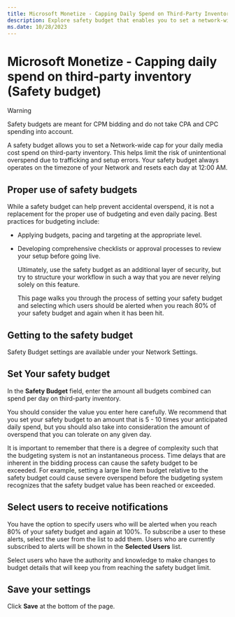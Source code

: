 ```yaml
---
title: Microsoft Monetize - Capping Daily Spend on Third-Party Inventory (Safety budget)
description: Explore safety budget that enables you to set a network-wide cap for your daily media cost spent on third-party inventory.
ms.date: 10/28/2023
---
```


# Microsoft Monetize - Capping daily spend on third-party inventory (Safety budget)

> [!WARNING]
> Safety budgets are meant for CPM bidding and do not take CPA and CPC spending into account.

A safety budget allows you to set a Network-wide cap for your daily media cost spend on third-party inventory. This helps limit the risk of unintentional overspend due to trafficking and setup errors. Your safety budget always operates on the timezone of your Network and resets each day at 12:00 AM.

## Proper use of safety budgets

While a safety budget can help prevent accidental overspend, it is not a replacement for the proper use of budgeting and even daily pacing. Best practices for budgeting include:

- Applying budgets, pacing and targeting at the appropriate level.

- Developing comprehensive checklists or approval processes to review your setup before going live.

  Ultimately, use the safety budget as an additional layer of security, but try to structure your workflow in such a way that you are never relying solely on this feature.

  This page walks you through the process of setting your safety budget and selecting which users should be alerted when you reach 80% of your safety budget and again when it has been hit.

## Getting to the safety budget

Safety Budget settings are available under your Network Settings.

## Set Your safety budget

In the **Safety Budget** field, enter the amount all budgets combined can spend per day on third-party inventory.

You should consider the value you enter here carefully. We recommend that you set your safety budget to an amount that is 5 - 10 times your anticipated daily spend, but you should also take into consideration the amount of overspend that you can tolerate on any given day.

It is important to remember that there is a degree of complexity such that the budgeting system is not an instantaneous process. Time delays that are inherent in the bidding process can cause the safety budget to be exceeded. For example, setting a large line item budget relative to the safety budget could cause severe overspend before the budgeting
system recognizes that the safety budget value has been reached or exceeded.

## Select users to receive notifications

You have the option to specify users who will be alerted when you reach 80% of your safety budget and again at 100%. To subscribe a user to these alerts, select the user from the list to add them. Users who are currently subscribed to alerts will be shown in the **Selected Users** list.

Select users who have the authority and knowledge to make changes to budget details that will keep you from reaching the safety budget limit.

## Save your settings

Click **Save** at the bottom of the page.
